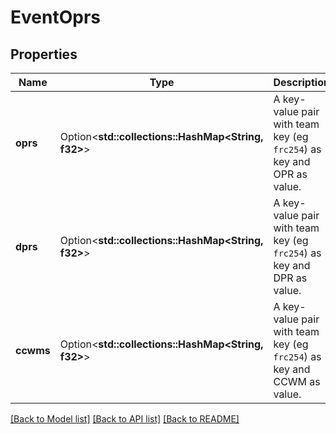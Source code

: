 # EventOprs

## Properties

Name | Type | Description | Notes
------------ | ------------- | ------------- | -------------
**oprs** | Option<**std::collections::HashMap<String, f32>**> | A key-value pair with team key (eg `frc254`) as key and OPR as value. | [optional]
**dprs** | Option<**std::collections::HashMap<String, f32>**> | A key-value pair with team key (eg `frc254`) as key and DPR as value. | [optional]
**ccwms** | Option<**std::collections::HashMap<String, f32>**> | A key-value pair with team key (eg `frc254`) as key and CCWM as value. | [optional]

[[Back to Model list]](../README.md#documentation-for-models) [[Back to API list]](../README.md#documentation-for-api-endpoints) [[Back to README]](../README.md)


